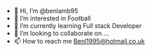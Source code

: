 - 👋 Hi, I’m @benlamb95
- 👀 I’m interested in Football
- 🌱 I’m currently learning Full stack Developer
- 💞️ I’m looking to collaborate on ...
- 📫 How to reach me Benl1995@hotmail.co.uk

<!---
benlamb95/benlamb95 is a ✨ special ✨ repository because its `README.md` (this file) appears on your GitHub profile.
You can click the Preview link to take a look at your changes.
--->
